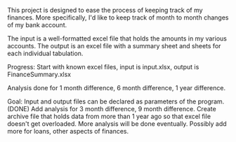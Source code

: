 This project is designed to ease the process of keeping track of my
finances. More specifically, I'd like to keep track of month to
month changes of my bank account.

The input is a well-formatted excel file that holds the amounts in my various
accounts. The output is an excel file with a summary sheet and sheets for each
individual tabulation.

Progress:
  Start with known excel files, input is input.xlsx, output is
  FinanceSummary.xlsx

  Analysis done for 1 month difference, 6 month difference, 1 year difference.

Goal:
  Input and output files can be declared as parameters of the
  program. (DONE)
  Add analysis for 3 month difference, 9 month difference.
  Create archive file that holds data from more than 1 year ago so that excel file doesn't
  get overloaded.
  More analysis will be done eventually. Possibly add more for loans, other aspects of finances.
